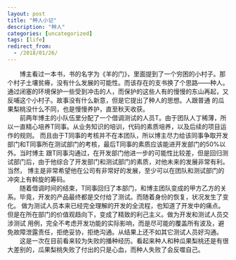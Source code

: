 ```yaml
---
layout: post
title: "种人小记"
description: "种人"
categories: [uncategorized]
tags: [life]
redirect_from:
  - /2018/01/26/
---
```

&emsp;&emsp;博主看过一本书，书的名字为《羊的门》，里面提到了一个穷困的小村子。那个村子土壤贫瘠，没有什么发展的可能性。而该存在的支书换了个思路——种人。
通过闭塞的环境保护一些受到冲击的人，而保护的这些人有的慢慢的东山再起，又反哺这个小村子。故事没有什么新意，但是它提出了种人的思想。人跟普通
的瓜果梨桃没什么不同，也是慢慢养护，直至秋天收获。  
&emsp;&emsp;前两年博主的小队伍里分配了一个借调测试的人员T。由于团队人丁稀薄，所以一直精心培养T同事。从业务知识的培训，代码的素质培养，以及后续的项目运作的规则。
而且由于T同事的考核并不在本团队，所以博主尽力给该同事争取开发部门和T同事所在测试部门的考核，最后T同事的素质应该能进开发部门的50%以外。当时博主
跟T同事沟通过，在开发部门他进一步的可能性比较差，但是回归测试部门后，由于他综合了开发部门和测试部门的素质，对他未来的发展非常有利。当然，
博主是非常希望他在公司有非常好的发展，至少可以在团队和测试部门的冲突上有斡旋的筹码。  
&emsp;&emsp;随着借调时间的结束，T同事回归了本部门，和博主团队变成的甲方乙方的关系。毕竟，开发的产品最终都是交付给了测试。而随着身份的恢复，状况发生了变化。
做为测试人员本来已经完全理解的开发的全流程，也知道了开发中的痛点。但是在所在部门的价值观趋向下，变成了精致的利己主义。做为开发和测试人员交涉测试
用例，完全不考虑开发功能的实际影响，而是尽可能的覆盖所有波及，避免故障泄露责任，拒绝妥协，拒绝沟通。从结果上还不如其它测试人员好沟通。
&emsp;&emsp;这是一次在目前看来较为失败的播种经历。看起来种人和种瓜果梨桃还是有很大差别的，瓜果梨桃失败了付出的只是心血，而种人失败了会反噬自己。  
 
